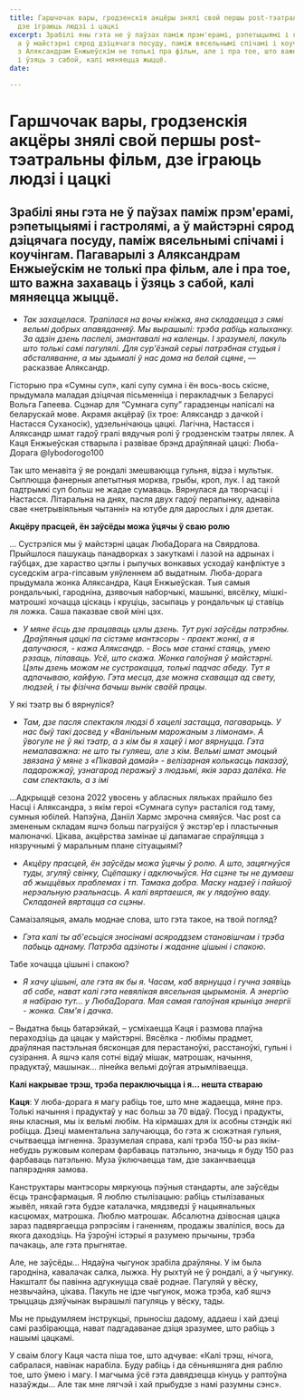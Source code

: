 ```yaml
---
title: Гаршчочак вары, гродзенскія акцёры знялі свой першы post-тэатральны фільм,
  дзе іграюць людзі і цацкі
excerpt: Зрабілі яны гэта не ў паўзах паміж прэм'ерамі, рэпетыцыямі і гастролямі,
  а ў майстэрні сярод дзіцячага посуду, паміж вясельнымі спічамі і коучінгам. Пагаварылі
  з Аляксандрам Енжыеўскім не толькі пра фільм, але і пра тое, што важна захаваць
  і ўзяць з сабой, калі мяняецца жыццё.
date: 

---
```

# **Гаршчочак вары, гродзенскія акцёры знялі свой першы post-тэатральны фільм, дзе іграюць людзі і цацкі**

## Зрабілі яны гэта не ў паўзах паміж прэм'ерамі, рэпетыцыямі і гастролямі, а ў майстэрні сярод дзіцячага посуду, паміж вясельнымі спічамі і коучінгам. Пагаварылі з Аляксандрам Енжыеўскім не толькі пра фільм, але і пра тое, што важна захаваць і ўзяць з сабой, калі мяняецца жыццё.

* _Так захацелася. Трапілася на вочы кніжка, яна складаецца з сямі вельмі добрых апавяданняў. Мы вырашылі: трэба рабіць калыханку. За адзін дзень паспелі, змантавалі на каленцы. І зразумелі, пакуль што толькі самі пагулялі. Для сур'ёзнай серыі патрэбная студыя і абсталяванне, а мы здымалі ў нас дома на белай сцяне_, — расказвае Аляксандр.

Гісторыю пра «Сумны суп», калі супу сумна і ён вось-вось скісне, прыдумала маладая дзіцячая пісьменніца і перакладчык з Беларусі Вольга Гапеева. Сцэнар для “Сумнага супу” гарадзенцы напісалі на беларускай мове. Акрамя акцёраў (іх трое: Аляксандр з дачкой і Настасся Суханосік), удзельнічаюць цацкі.
Лагічна, Настасся і Аляксандр шмат гадоў гралі вядучыя ролі ў гродзенскім тэатры лялек. А Каця Енжыеўская стварыла і развівае брэнд драўлянай цацкі: Люба-Дорага @lybodorogo100

Так што менавіта ў яе рондалі змешваюцца гульня, відэа і мультык. Сыплюцца фанерныя апетытныя морква, грыбы, кроп, лук. І ад такой падтрымкі суп больш не жадае сумаваць.
Вярнулася да творчасці і Настасся. Літаральна на днях, пасля двух гадоў перапынку, аднавіла свае «нетрывіяльныя чытанні» на ютубе для дарослых і для дзетак.

**Акцёру прасцей, ён заўсёды можа ўцячы ў сваю ролю**

… Сустрэліся мы ў майстэрні цацак ЛюбаДорага на Свярдлова. Прыйшлося пашукаць  панадворках з закуткамі і лазой на адрынах і гаўбцах, дзе хараство цэглы і рыпучых вонкавых усходаў канфліктуе з суседскім агра-гіпсавым уяўленнем аб выдатным.
Люба-дорага прыдумала жонка Аляксандра, Каця Енжыеўская. Тыя самыя рондальчыкі, гародніна, дзявочыя наборчыкі, машынкі, вясёлку, мішкі-матрошкі хочацца ціскаць і круціць, засыпаць у рондальчык ці ставіць ля ложка. Саша паказвае свой міні цэх.

* _У мяне ёсць дзе працаваць цэлы дзень. Тут рукі заўсёды патрэбны. Драўляныя цацкі па сістэме мантэсоры - праект жонкі, а я далучаюся, - кажа Аляксандр. - Вось мае станкі стаяць, умею рэзаць, пілаваць. Усё, што скажа. Жонка галоўная ў майстэрні. Цэлы дзень можам не сустракацца, толькі падчас абеду. Тут я адпачываю, кайфую. Гэта месца, дзе можна схавацца ад свету, людзей, і ты фізічна бачыш вынік сваёй працы_.

У які тэатр вы б вярнуліся?

* _Там, дзе пасля спектакля людзі б хацелі застацца, пагаварыць. У нас быў такі досвед у «Ванільным марожаным з лімонам». А ўвогуле не ў які тэатр, а з кім бы я хацеў і мог вярнуцца. Гэта немалаважна: не што ты гуляеш, але з кім. Вельмі шмат эмоцый звязана ў мяне з «Пікавай дамай» - велізарная колькасць паказаў, падарожжаў, узнагарод перажыў з людзьмі, якія зараз далёка. Не сам спектакль, а з імі_

…Адкрыццё сезона 2022 увосень у абласных ляльках прайшло без Насці і Аляксандра, з якім героі «Сумнага супу» расталіся год таму, сумныя юбілей. Напэўна, Данііл Хармс змрочна смяяўся. Час post са змененым складам яшчэ больш пагрузіўся ў экстэр'ер і пластычныя малюначкі.
Цікава, акцёрства замінае ці дапамагае спраўляцца з нязручнымі ў маральным плане сітуацыямі?

* _Акцёру прасцей, ён заўсёды можа ўцячы ў ролю. А што, зацягнуўся туды, згуляў свінку, Сцёпашку і адключыўся. На сцэне ты не думаеш аб жыццёвых праблемах і тп. Тамака добра. Маску надзеў і пайшоў нерэальную рэальнасць. А калі вяртаешся, як у лядоўню ваду. Складаней вяртацца са сцэны_.

Самаізаляцыя, амаль моднае слова, што гэта такое, на твой погляд?

* _Гэта калі ты аб'есьціся зносінамі асяроддзем становішчам і трэба пабыць аднаму. Патрэба адзіноты і жаданне цішыні і спакою_.

Табе хочацца цішыні і спакою?

* _Я хачу цішыні, але гэта як бы я. Часам, каб вярнуцца і гучна заявіць аб сабе, нават калі гэта невялікая вясельная цырымонія. А энергію я набіраю тут… у ЛюбаДорага. Мая самая галоўная крыніца энергіі - жонка. Сям'я і дачка_.

– Выдатна быць батарэйкай, – усміхаецца Каця і размова плаўна пераходзіць да цацак у майстэрні. Вясёлка - любімы прадмет, драўляная пастэльная бясконцая для перастаноўкі, расстаноўкі, гульні і сузірання. А яшчэ каля сотні відаў мішак, матрошак, начыння, прадуктаў, машынак… лінейка вельмі доўгая атрымліваецца.

**Калі накрывае трэш, трэба пераключыцца і я… нешта ствараю**

**Каця**: У люба-дорага я магу рабіць тое, што мне жадаецца, мяне прэ. Толькі начыння і прадуктаў у нас больш за 70 відаў. Посуд і прадукты, яны класныя, мы іх вельмі любім. На кірмашах для іх асобны стэндік які робіцца. Дзеці маментальна залучаюцца, бо гэта ж сюжэтная гульня, счытваецца імгненна.
Зразумелая справа, калі трэба 150-ы раз якім-небудзь ружовым колерам фарбаваць патэльню, значыць я буду 150 раз фарбаваць патэльню. Муза ўключаецца там, дзе заканчваецца папярэдняя замова.

Канструктары мантэсоры мяркуюць пэўныя стандарты, але заўсёды ёсць трансфармацыя. Я люблю стылізацыю: рабіць стылізаваных жывёл, няхай гэта будзе каталачка, мядзведзі ў нацыянальных касцюмах, матрошка. Люблю матрошак. Абсалютна дзівосная цацка зараз падвяргаецца рэпрэсіям і ганенням, продажы зваліліся, вось да якога даходзіць. На ўзроўні істэрыі я разумею прычыны, трэба пачакаць, але гэта прыгнятае.

Але, не заўсёды... Нядаўна чыгунок зрабіла драўляны. У ім была гародніна, кавалачак салка, лыжка. Ну рыхтуй не ў рондалі, а ў чыгунку. Накшталт бы павінна адгукнуцца сваё роднае. Пагуляй у вёску, незвычайна, цікава. Пакуль не ідзе чыгунок, можа трэба, каб яшчэ трыццаць дзяўчынак вырашылі пагуляць у вёску, тады.

Мы не прыдумляем інструкцыі, прыносіш дадому, аддаеш і хай дзеці самі разбіраюцца, нават падгадаванае дзіця зразумее, што рабіць з нашымі цацкамі.

У сваім блогу Каця часта піша тое, што адчувае: «Калі трэш, нічога, сабралася, навінак нарабіла. Буду рабіць і да сёньняшняга дня раблю тое, што ўмею і магу. І магчыма ўсё гэта давядзецца кінуць у раптоўна назаўжды... Але так мне лягчэй і хай прыбудзе з намі разумны сэнс».